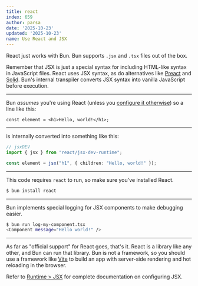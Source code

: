 ```yaml
---
title: react
index: 659
author: parsa
date: '2025-10-23'
updated: '2025-10-23'
name: Use React and JSX
---
```


React just works with Bun. Bun supports `.jsx` and `.tsx` files out of the box.

Remember that JSX is just a special syntax for including HTML-like syntax in JavaScript files. React uses JSX syntax, as do alternatives like [Preact](https://preactjs.com/) and [Solid](https://www.solidjs.com/). Bun's internal transpiler converts JSX syntax into vanilla JavaScript before execution.

---

Bun _assumes_ you're using React (unless you [configure it otherwise](https://bun.sh/docs/runtime/bunfig#jsx)) so a line like this:

```
const element = <h1>Hello, world!</h1>;
```

---

is internally converted into something like this:

```ts
// jsxDEV
import { jsx } from "react/jsx-dev-runtime";

const element = jsx("h1", { children: "Hello, world!" });
```

---

This code requires `react` to run, so make sure you've installed React.

```bash
$ bun install react
```

---

Bun implements special logging for JSX components to make debugging easier.

```bash
$ bun run log-my-component.tsx
<Component message="Hello world!" />
```

---

As far as "official support" for React goes, that's it. React is a library like any other, and Bun can run that library. Bun is not a framework, so you should use a framework like [Vite](https://vitejs.dev/) to build an app with server-side rendering and hot reloading in the browser.

Refer to [Runtime > JSX](https://bun.sh/docs/runtime/jsx) for complete documentation on configuring JSX.
